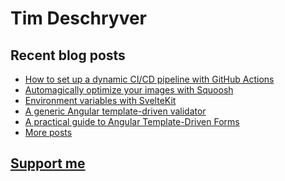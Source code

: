 # Tim Deschryver

<!-- prettier-ignore-start -->
<!-- BLOG:START -->

## Recent blog posts

- [How to set up a dynamic CI/CD pipeline with GitHub Actions](https://timdeschryver.dev/blog/how-to-set-up-a-dynamic-ci-cd-pipeline-with-github-actions)
- [Automagically optimize your images with Squoosh](https://timdeschryver.dev/blog/automagically-optimize-your-images-with-squoosh)
- [Environment variables with SvelteKit](https://timdeschryver.dev/blog/environment-variables-with-sveltekit)
- [A generic Angular template-driven validator](https://timdeschryver.dev/blog/a-generic-angular-template-driven-validator)
- [A practical guide to Angular Template-Driven Forms](https://timdeschryver.dev/blog/a-practical-guide-to-angular-template-driven-forms)
- [More posts](https://timdeschryver.dev/blog)

<!-- BLOG:END -->
<!-- prettier-ignore-end -->

## [Support me](https://www.paypal.com/donate/?hosted_button_id=59M5TFPQJS8SQ)
